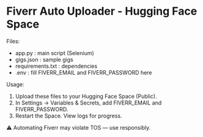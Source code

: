 # Fiverr Auto Uploader - Hugging Face Space

Files:
- app.py         : main script (Selenium)
- gigs.json      : sample gigs
- requirements.txt : dependencies
- .env           : fill FIVERR_EMAIL and FIVERR_PASSWORD here

Usage:
1. Upload these files to your Hugging Face Space (Public).
2. In Settings → Variables & Secrets, add FIVERR_EMAIL and FIVERR_PASSWORD.
3. Restart the Space. View logs for progress.

⚠️ Automating Fiverr may violate TOS — use responsibly.

